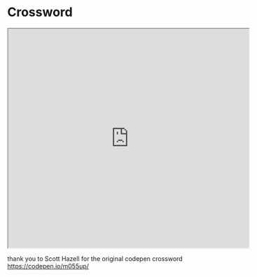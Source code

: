 # Crossword

<iframe src="https://jenniferlang1921.github.io/Crossword/" height="500" width="550">Your browser does not support this iframe content</iframe>

thank you to Scott Hazell for the original codepen crossword https://codepen.io/m055up/